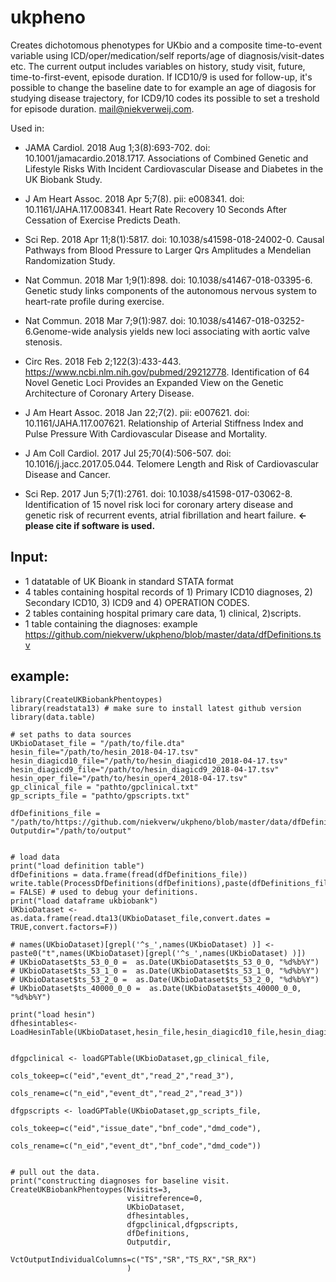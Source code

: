 # ukpheno
Creates dichotomous phenotypes for UKbio and a composite time-to-event variable  using ICD/oper/medication/self reports/age of diagnosis/visit-dates etc. 
The current output includes variables on history, study visit, future, time-to-first-event, episode duration. If ICD10/9 is used for follow-up, it's possible to change the baseline date to for example an age of diagosis for studying disease trajectory, for ICD9/10 codes its possible to set a treshold for episode duration. mail@niekverweij.com.

Used in: 
- JAMA Cardiol. 2018 Aug 1;3(8):693-702. doi: 10.1001/jamacardio.2018.1717. Associations of Combined Genetic and Lifestyle Risks With Incident Cardiovascular Disease and Diabetes in the UK Biobank Study.
- J Am Heart Assoc. 2018 Apr 5;7(8). pii: e008341. doi: 10.1161/JAHA.117.008341. Heart Rate Recovery 10 Seconds After Cessation of Exercise Predicts Death.
- Sci Rep. 2018 Apr 11;8(1):5817. doi: 10.1038/s41598-018-24002-0. Causal Pathways from Blood Pressure to Larger Qrs Amplitudes a Mendelian Randomization Study.
- Nat Commun. 2018 Mar 1;9(1):898. doi: 10.1038/s41467-018-03395-6. Genetic study links components of the autonomous nervous system to heart-rate profile during exercise.
- Nat Commun. 2018 Mar 7;9(1):987. doi: 10.1038/s41467-018-03252-6.Genome-wide analysis yields new loci associating with aortic valve stenosis.
- Circ Res. 2018 Feb 2;122(3):433-443. https://www.ncbi.nlm.nih.gov/pubmed/29212778. Identification of 64 Novel Genetic Loci Provides an Expanded View on the Genetic Architecture of Coronary Artery Disease.

- J Am Heart Assoc. 2018 Jan 22;7(2). pii: e007621. doi: 10.1161/JAHA.117.007621. Relationship of Arterial Stiffness Index and Pulse Pressure With Cardiovascular Disease and Mortality.
- J Am Coll Cardiol. 2017 Jul 25;70(4):506-507. doi: 10.1016/j.jacc.2017.05.044. Telomere Length and Risk of Cardiovascular Disease and Cancer.  
- Sci Rep. 2017 Jun 5;7(1):2761. doi: 10.1038/s41598-017-03062-8. Identification of 15 novel risk loci for coronary artery disease and genetic risk of recurrent events, atrial fibrillation and heart failure. **<- please cite if software is used.**



## Input: 

- 1 datatable of UK Bioank in standard STATA format 
- 4 tables containing hospital records of 1) Primary ICD10 diagnoses, 2) Secondary ICD10, 3) ICD9 and 4) OPERATION CODES. 
- 2 tables containing hospital primary care data, 1) clinical, 2)scripts. 
- 1 table containing the diagnoses: example https://github.com/niekverw/ukpheno/blob/master/data/dfDefinitions.tsv

## example:
```
library(CreateUKBiobankPhentoypes)
library(readstata13) # make sure to install latest github version
library(data.table)

# set paths to data sources
UKbioDataset_file = "/path/to/file.dta"
hesin_file="/path/to/hesin_2018-04-17.tsv"
hesin_diagicd10_file="/path/to/hesin_diagicd10_2018-04-17.tsv"
hesin_diagicd9_file="/path/to/hesin_diagicd9_2018-04-17.tsv"
hesin_oper_file="/path/to/hesin_oper4_2018-04-17.tsv"
gp_clinical_file = "pathto/gpclinical.txt"
gp_scripts_file = "pathto/gpscripts.txt"

dfDefinitions_file = "/path/to/https://github.com/niekverw/ukpheno/blob/master/data/dfDefinitions.tsv"
Outputdir="/path/to/output"


# load data 
print("load definition table")
dfDefinitions = data.frame(fread(dfDefinitions_file))
write.table(ProcessDfDefinitions(dfDefinitions),paste(dfDefinitions_file,".check.tsv",sep=""),sep="\t",quote=FALSE,row.names = FALSE) # used to debug your definitions.
print("load dataframe ukbiobank")
UKbioDataset <-  as.data.frame(read.dta13(UKbioDataset_file,convert.dates = TRUE,convert.factors=F))

# names(UKbioDataset)[grepl('^s_',names(UKbioDataset) )] <- paste0("t",names(UKbioDataset)[grepl('^s_',names(UKbioDataset) )])
# UKbioDataset$ts_53_0_0 =  as.Date(UKbioDataset$ts_53_0_0, "%d%b%Y")
# UKbioDataset$ts_53_1_0 =  as.Date(UKbioDataset$ts_53_1_0, "%d%b%Y")
# UKbioDataset$ts_53_2_0 =  as.Date(UKbioDataset$ts_53_2_0, "%d%b%Y")
# UKbioDataset$ts_40000_0_0 =  as.Date(UKbioDataset$ts_40000_0_0, "%d%b%Y")

print("load hesin")
dfhesintables<-LoadHesinTable(UKbioDataset,hesin_file,hesin_diagicd10_file,hesin_diagicd9_file,hesin_oper_file)


dfgpclinical <- loadGPTable(UKbioDataset,gp_clinical_file, 
                            cols_tokeep=c("eid","event_dt","read_2","read_3"),
                            cols_rename=c("n_eid","event_dt","read_2","read_3"))

dfgpscripts <- loadGPTable(UKbioDataset,gp_scripts_file, 
                            cols_tokeep=c("eid","issue_date","bnf_code","dmd_code"),
                            cols_rename=c("n_eid","event_dt","bnf_code","dmd_code"))


# pull out the data. 
print("constructing diagnoses for baseline visit. 
CreateUKBiobankPhentoypes(Nvisits=3,
                          visitreference=0,
                          UKbioDataset,
                          dfhesintables,
                          dfgpclinical,dfgpscripts,
                          dfDefinitions,
                          Outputdir,
                          VctOutputIndividualColumns=c("TS","SR","TS_RX","SR_RX")
                          )
```



